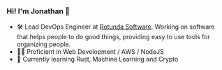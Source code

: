 ### Hi! I'm Jonathan 👋

- 🛠️ Lead DevOps Engineer at [Rotunda Software](https://github.com/rotundasoftware). Working on software that helps people to do good things, providing easy to use tools for organizing people.
- 🧙‍♂️ Proficient in Web Development / AWS / NodeJS
- 🌱 Currently learning Rust, Machine Learning and Crypto
